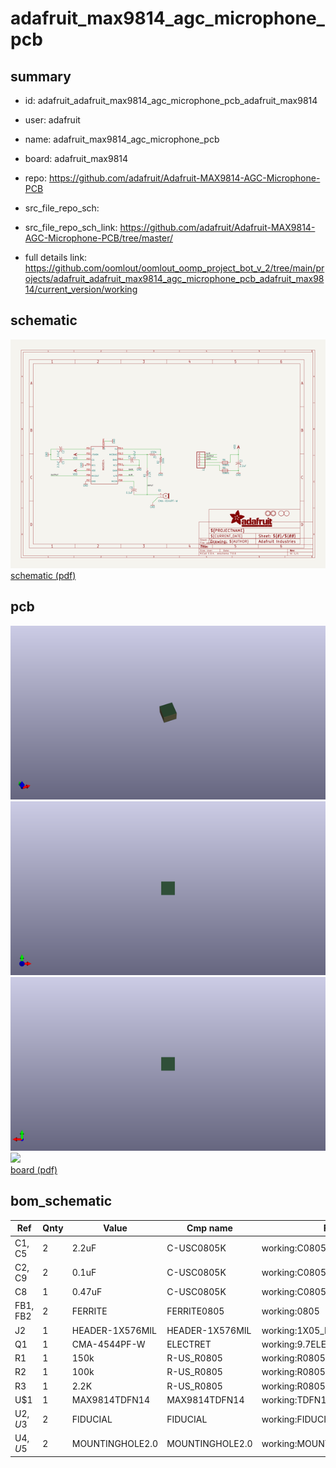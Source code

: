# adafruit_max9814_agc_microphone_pcb
 
## summary 
* id: adafruit_adafruit_max9814_agc_microphone_pcb_adafruit_max9814
* user: adafruit
* name: adafruit_max9814_agc_microphone_pcb
* board: adafruit_max9814
* repo: https://github.com/adafruit/Adafruit-MAX9814-AGC-Microphone-PCB



* src_file_repo_sch: 
* src_file_repo_sch_link: https://github.com/adafruit/Adafruit-MAX9814-AGC-Microphone-PCB/tree/master/
* full details link: https://github.com/oomlout/oomlout_oomp_project_bot_v_2/tree/main/projects/adafruit_adafruit_max9814_agc_microphone_pcb_adafruit_max9814/current_version/working  

## schematic  
![](working_schematic_600.png)  
[schematic (pdf)](working_schematic.pdf)  

## pcb  
![](working_3d_600.png) 
![](working_3d_front_600.png)  
![](working_3d_back_600.png)  
![](working_600.png)  
[board (pdf)](working.pdf)  


## bom_schematic
| Ref | Qnty | Value | Cmp name | Footprint | Description | Vendor | DNP | 
| --- | --- | --- | --- | --- | --- | --- | --- | 
| C1, C5 | 2 | 2.2uF | C-USC0805K | working:C0805K |  |  |  | 
| C2, C9 | 2 | 0.1uF | C-USC0805K | working:C0805K |  |  |  | 
| C8 | 1 | 0.47uF | C-USC0805K | working:C0805K |  |  |  | 
| FB1, FB2 | 2 | FERRITE | FERRITE0805 | working:0805 |  |  |  | 
| J2 | 1 | HEADER-1X576MIL | HEADER-1X576MIL | working:1X05_ROUND_76 |  |  |  | 
| Q1 | 1 | CMA-4544PF-W | ELECTRET | working:9.7ELECTRET |  |  |  | 
| R1 | 1 | 150k | R-US_R0805 | working:R0805 |  |  |  | 
| R2 | 1 | 100k | R-US_R0805 | working:R0805 |  |  |  | 
| R3 | 1 | 2.2K | R-US_R0805 | working:R0805 |  |  |  | 
| U$1 | 1 | MAX9814TDFN14 | MAX9814TDFN14 | working:TDFN14_3X3MM |  |  |  | 
| U$2, U$3 | 2 | FIDUCIAL | FIDUCIAL | working:FIDUCIAL_1MM |  |  |  | 
| U$4, U$5 | 2 | MOUNTINGHOLE2.0 | MOUNTINGHOLE2.0 | working:MOUNTINGHOLE_2.0_PLATED |  |  |  | 




